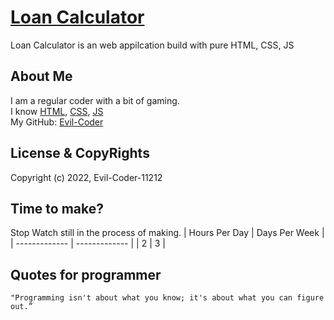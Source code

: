 # [Loan Calculator](https://evil-coder-11212.github.io/Loan-Calculator/)
Loan Calculator is an web appilcation build with pure HTML, CSS, JS

## About Me
I am a regular coder with a bit of gaming.<br/>
I know [HTML](https://en.wikipedia.org/wiki/HTML), [CSS](https://en.wikipedia.org/wiki/CSS), [JS](https://en.wikipedia.org/wiki/JS)<br/>
My GitHub: [Evil-Coder](https://github.com/Evil-Coder-11212)

## License & CopyRights
Copyright (c) 2022, Evil-Coder-11212<br/>

## Time to make?
Stop Watch still in the process of making.
| Hours Per Day | Days Per Week |
| ------------- | ------------- |
|     2   |     3    |

## Quotes for programmer
```
"Programming isn't about what you know; it's about what you can figure out.”
```
